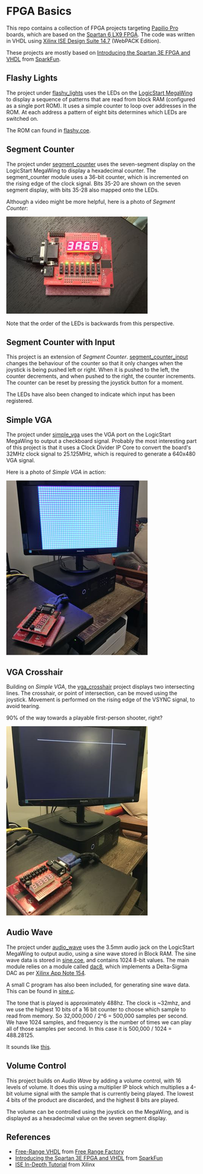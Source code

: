 # FPGA Basics

This repo contains a collection of FPGA projects targeting [Papilio Pro](https://papilio.cc/index.php?n=Papilio.PapilioPro) boards, which are based on the [Spartan 6 LX9 FPGA](http://www.xilinx.com/support/documentation/data_sheets/ds160.pdf). The code was written in VHDL using [Xilinx ISE Design Suite 14.7](https://www.xilinx.com/products/design-tools/ise-design-suite/ise-webpack.html) (WebPACK Edition).

These projects are mostly based on [Introducing the Spartan 3E FPGA and VHDL](https://cdn.sparkfun.com/datasheets/Dev/FPGA/IntroToSpartanFPGABook.pdf) from [SparkFun](https://www.sparkfun.com/).

## Flashy Lights

The project under [flashy_lights](./flashy_lights) uses the LEDs on the [LogicStart MegaWing](https://papilio.cc/index.php?n=Papilio.LogicStartMegaWing) to display a sequence of patterns that are read from block RAM (configured as a single port ROM). It uses a simple counter to loop over addresses in the ROM. At each address a pattern of eight bits determines which LEDs are switched on.

The ROM can found in [flashy.coe](./flashy_lights/flashy.coe).

## Segment Counter

The project under [segment_counter](./segment_counter) uses the seven-segment display on the LogicStart MegaWing to display a hexadecimal counter. The segment_counter module uses a 36-bit counter, which is incremented on the rising edge of the clock signal. Bits 35-20 are shown on the seven segment display, with bits 35-28 also mapped onto the LEDs.

Although a video might be more helpful, here is a photo of _Segment Counter_:

[![Photo of Segment Counter](./content/segment_counter_small.jpg)](./content/segment_counter.jpg)

Note that the order of the LEDs is backwards from this perspective. 

## Segment Counter with Input

This project is an extension of _Segment Counter_. [segment_counter_input](./segment_counter_input) changes the behaviour of the counter so that it only changes when the joystick is being pushed left or right. When it is pushed to the left, the counter decrements, and when pushed to the right, the counter increments. The counter can be reset by pressing the joystick button for a moment.

The LEDs have also been changed to indicate which input has been registered.

## Simple VGA

The project under [simple_vga](./simple_vga) uses the VGA port on the LogicStart MegaWing to output a checkboard signal. Probably the most interesting part of this project is that it uses a Clock Divider IP Core to convert the board's 32MHz clock signal to 25.125MHz, which is required to generate a 640x480 VGA signal.

Here is a photo of _Simple VGA_ in action:

[![Photo of Simple VGA in action](./content/simple_vga_small.jpg)](./content/simple_vga.jpg)

## VGA Crosshair

Building on _Simple VGA_, the [vga_crosshair](./vga_crosshair) project displays two intersecting lines. The crosshair, or point of intersection, can be moved using the joystick. Movement is performed on the rising edge of the VSYNC signal, to avoid tearing.

90% of the way towards a playable first-person shooter, right?

[![Photo of VGA Crosshair in action](./content/vga_crosshair_small.jpg)](./content/vga_crosshair.jpg)

## Audio Wave

The project under [audio_wave](./audio_wave) uses the 3.5mm audio jack on the LogicStart MegaWing to output audio, using a sine wave stored in Block RAM. The sine wave data is stored in [sine.coe](./audio_wave/sine.coe), and contains 1024 8-bit values. The main module relies on a module called [dac8](./audio_wave/dac8.vhd), which implements a Delta-Sigma DAC as per [Xilinx App Note 154](https://www.xilinx.com/support/documentation/application_notes/xapp154.pdf).

A small C program has also been included, for generating sine wave data. This can be found in [sine.c](./audio_wave/sine.c).

The tone that is played is approximately 488hz. The clock is ~32mhz, and we use the highest 10 bits of a 16 bit counter to choose which sample to read from memory. So 32,000,000 / 2^6 = 500,000 samples per second. We have 1024 samples, and frequency is the number of times we can play all of those samples per second. In this case it is 500,000 / 1024 = 488.28125.

It sounds like [this](https://www.youtube.com/watch?v=E3Mmov-nYok).

## Volume Control

This project builds on _Audio Wave_ by adding a volume control, with 16 levels of volume. It does this using a multiplier IP block which multiplies a 4-bit volume signal with the sample that is currently being played. The lowest 4 bits of the product are discarded, and the highest 8 bits are played.

The volume can be controlled using the joystick on the MegaWing, and is displayed as a hexadecimal value on the seven segment display.

## References

* [Free-Range VHDL](http://freerangefactory.org/pdf/df344hdh4h8kjfh3500ft2/free_range_vhdl.pdf) from [Free Range Factory](http://freerangefactory.org)
* [Introducing the Spartan 3E FPGA and VHDL](https://cdn.sparkfun.com/datasheets/Dev/FPGA/IntroToSpartanFPGABook.pdf) from [SparkFun](https://www.sparkfun.com/)
* [ISE In-Depth Tutorial](https://www.xilinx.com/support/documentation/sw_manuals/xilinx13_3/ise_tutorial_ug695.pdf) from Xilinx
